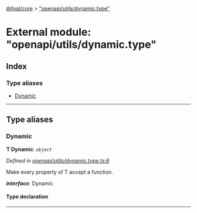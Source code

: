 [@foal/core](../README.md) > ["openapi/utils/dynamic.type"](../modules/_openapi_utils_dynamic_type_.md)

# External module: "openapi/utils/dynamic.type"

## Index

### Type aliases

* [Dynamic](_openapi_utils_dynamic_type_.md#dynamic)

---

## Type aliases

<a id="dynamic"></a>

###  Dynamic

**Ƭ Dynamic**: *`object`*

*Defined in [openapi/utils/dynamic.type.ts:6](https://github.com/FoalTS/foal/blob/07f00115/packages/core/src/openapi/utils/dynamic.type.ts#L6)*

Make every property of T accept a function.

*__interface__*: Dynamic

#### Type declaration

___

